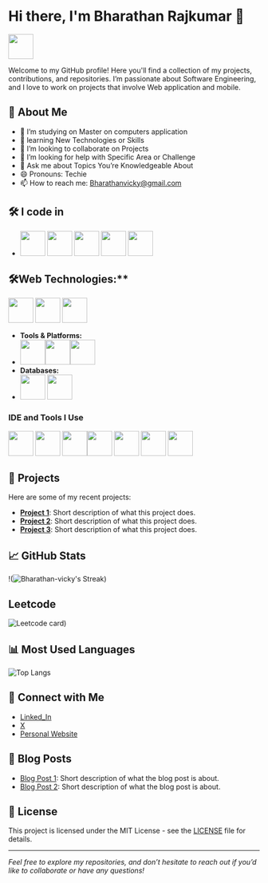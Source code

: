 
# Hi there, I'm Bharathan Rajkumar 👋
<img align="center" width="50" height="50" src="https://img.icons8.com/badges/48/000000/approval.png">



Welcome to my GitHub profile! Here you'll find a collection of my projects, contributions, and repositories. I’m passionate about Software Engineering, and I love to work on projects that involve Web application and mobile.



## 🚀 About Me

- 🔭 I’m studying on Master on computers application
- 🌱 learning New Technologies or Skills
- 👯 I’m looking to collaborate on  Projects
- 🤔 I’m looking for help with Specific Area or Challenge
- 💬 Ask me about Topics You’re Knowledgeable About
- 😄 Pronouns: Techie
- 📫 How to reach me: Bharathanvicky@gmail.com

## 🛠️ I code in

-  <img height="50" width="50" src="https://img.shields.io/badge/Java-ED8B00?style=for-the-badge&logo=openjdk&logoColor=white"> <img height="50" width="50" src="https://img.shields.io/badge/Python-3776AB?style=for-the-badge&logo=python&logoColor=white"> <img height="50" width="50" src="https://img.shields.io/badge/JavaScript-F7DF1E?style=for-the-badge&logo=javascript&logoColor=black"> <img height="50" width="50" src="https://img.shields.io/badge/React-20232A?style=for-the-badge&logo=react&logoColor=61DAFB"> <img height="50" width="50" src="https://img.shields.io/badge/Spring-6DB33F?style=for-the-badge&logo=spring&logoColor=white"> 
## 🛠️Web Technologies:**  
<img height="50" width="50" src="https://img.shields.io/badge/HTML5-E34F26?style=for-the-badge&logo=html5&logoColor=white"> <img height="50" width="50" src="https://img.shields.io/badge/CSS3-1572B6?style=for-the-badge&logo=css3&logoColor=white"> <img height="50" width="50" src="https://img.shields.io/badge/Sass-CC6699?style=for-the-badge&logo=sass&logoColor=white">
- **Tools & Platforms:**
- <img height="50" width="50" src="https://img.shields.io/badge/GIT-E44C30?style=for-the-badge&logo=git&logoColor=white"><img height="50" width="50" src="https://img.shields.io/badge/Microsoft_Excel-217346?style=for-the-badge&logo=microsoft-excel&logoColor=white"><img height="50" width="50" src="https://img.shields.io/badge/Amazon_AWS-232F3E?style=for-the-badge&logo=amazon-aws&logoColor=white">
- **Databases:**
-  <img height="50" width="50" src="https://img.shields.io/badge/MongoDB-4EA94B?style=for-the-badge&logo=mongodb&logoColor=white"> <img height="50" width="50" src="https://img.shields.io/badge/MySQL-005C84?style=for-the-badge&logo=mysql&logoColor=white">


  ### IDE and Tools I Use
<img height="50" width="50" src="https://img.icons8.com/color/48/000000/visual-studio-code-2019.png"/> <img height="50" width="50" src="https://img.icons8.com/color/48/000000/pycharm.png"/> <img height="50" width="50" src="https://img.icons8.com/color/50/000000/git.png"/><img height="50" src="https://img.icons8.com/officel/480/null/java-eclipse.png"/> <img height="50" src="https://img.icons8.com/color/480/null/notion--v1.png" /> <img height="50" width="50" src="https://img.icons8.com/doodle/48/000000/adobe-photoshop.png"/> <img height="50" width="50" src="https://img.icons8.com/color/48/000000/figma--v1.png"/> 

## 🌟 Projects

Here are some of my recent projects:

- **[Project 1](link-to-project)**: Short description of what this project does.
- **[Project 2](link-to-project)**: Short description of what this project does.
- **[Project 3](link-to-project)**: Short description of what this project does.

## 📈 GitHub Stats

!(![Bharathan-vicky's Streak](https://github-readme-streak-stats.herokuapp.com/?user=Bharathan-vicky&theme=vue-dark&hide_border=true))

## Leetcode 

![Leetcode card](https://leetcard.jacoblin.cool/Bharathan-vicky?theme=dark&font=Marcellus&ext=heatmap))



## 📊 Most Used Languages

![Top Langs](https://github-readme-stats.vercel.app/api/top-langs/?username=your-github-username&layout=compact&theme=dark)

## 🤝 Connect with Me

- [Linked_In](www.linkedin.com/in/bharathan-rajkumar-346a10259)
- [X](https://x.com/BharathanVicky)
- [Personal Website](https://your-website.com)

## 📝 Blog Posts

- [Blog Post 1](link-to-blog-post): Short description of what the blog post is about.
- [Blog Post 2](link-to-blog-post): Short description of what the blog post is about.

## 📜 License

This project is licensed under the MIT License - see the [LICENSE](LICENSE) file for details.

---

*Feel free to explore my repositories, and don’t hesitate to reach out if you’d like to collaborate or have any questions!*
